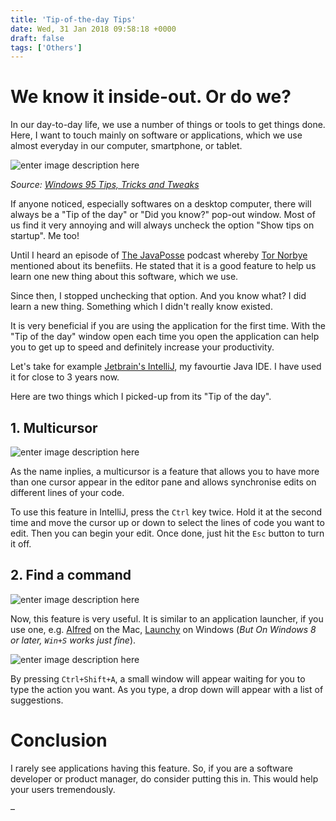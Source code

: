 ```yaml
---
title: 'Tip-of-the-day Tips'
date: Wed, 31 Jan 2018 09:58:18 +0000
draft: false
tags: ['Others']
---
```


We know it inside-out. Or do we?
================================

In our day-to-day life, we use a number of things or tools to get things done. Here, I want to touch mainly on software or applications, which we use almost everyday in our computer, smartphone, or tablet.

![enter image description here](http://www.alvinsim.com/wp-content/uploads/2018/01/tumblr_mki295sZYq1rehruqo1_500.png)

_Source: [Windows 95 Tips, Tricks and Tweaks](http://windows95tips.com/post/46716435248)_

If anyone noticed, especially softwares on a desktop computer, there will always be a "Tip of the day" or "Did you know?" pop-out window. Most of us find it very annoying and will always uncheck the option "Show tips on startup". Me too!

Until I heard an episode of [The JavaPosse](http://javaposse.com) podcast whereby [Tor Norbye](http://tornorbye.blogspot.com/) mentioned about its benefiits. He stated that it is a good feature to help us learn one new thing about this software, which we use.

Since then, I stopped unchecking that option. And you know what? I did learn a new thing. Something which I didn't really know existed.

It is very beneficial if you are using the application for the first time. With the "Tip of the day" window open each time you open the application can help you to get up to speed and definitely increase your productivity.

Let's take for example [Jetbrain's IntelliJ](https://www.jetbrains.com/idea/), my favourtie Java IDE. I have used it for close to 3 years now.

Here are two things which I picked-up from its "Tip of the day".

1\. Multicursor
---------------

![enter image description here](http://www.alvinsim.com/wp-content/uploads/2018/01/intllij-multicursor.png)

As the name inplies, a multicursor is a feature that allows you to have more than one cursor appear in the editor pane and allows synchronise edits on different lines of your code.

To use this feature in IntelliJ, press the `Ctrl` key twice. Hold it at the second time and move the cursor up or down to select the lines of code you want to edit. Then you can begin your edit. Once done, just hit the `Esc` button to turn it off.

2\. Find a command
------------------

![enter image description here](http://www.alvinsim.com/wp-content/uploads/2018/01/intellij-menu-command.png)

Now, this feature is very useful. It is similar to an application launcher, if you use one, e.g. [Alfred](https://www.alfredapp.com) on the Mac, [Launchy](http://www.launchy.net) on Windows (_But On Windows 8 or later, `Win+S` works just fine_).

![enter image description here](http://www.alvinsim.com/wp-content/uploads/2018/01/intellij-menu-command-example.png)

By pressing `Ctrl+Shift+A`, a small window will appear waiting for you to type the action you want. As you type, a drop down will appear with a list of suggestions.

Conclusion
==========

I rarely see applications having this feature. So, if you are a software developer or product manager, do consider putting this in. This would help your users tremendously.

–